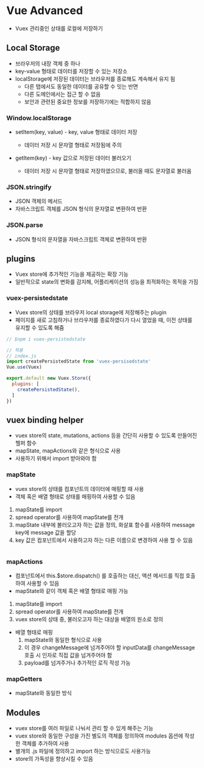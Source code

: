 # Vue Advanced
- Vuex 관리중인 상태를 로컬에 저장하기

## Local Storage
- 브라우저의 내장 객체 중 하나
- key-value 형태로 데이터를 저장할 수 있는 저장소
- localStorage에 저장된 데이터는 브라우저를 종료해도 계속해서 유지 됨
  - 다른 탭에서도 동일한 데이터를 공유할 수 잇는 반면
  - 다른 도메인에서는 접근 할 수 없음
  - 보안과 관련된 중요한 정보를 저장하기에는 적합하지 않음
  
### Window.localStorage
- setItem(key, value) - key, value 형태로 데이터 저장
  - 데이터 저장 시 문자열 형태로 저장됨에 주의

- getItem(key) - key 값으로 저장된 데이터 불러오기
  - 데이터 저장 시 문자열 형태로 저장하였으므로, 불러올 때도 문자열로 불러옴

### JSON.stringify
- JSON 객체의 메서드
- 자바스크립트 객체를 JSON 형식의 문자열로 변환하여 반환

### JSON.parse
- JSON 형식의 문자열을 자바스크립트 객체로 변환하여 반환


## plugins
- Vuex store에 추가적인 기능을 제공하는 확장 기능
- 일반적으로 state의 변화를 감지해, 어플리케이션의 성능을 최적화하는 목적을 가짐

### vuex-persistedstate
- Vuex store의 상태를 브라우저 local storage에 저장해주는 plugin
- 페이지를 새로 고침하거나 브라우저를 종료하였다가 다시 열었을 때, 이전 상태를 유지할 수 있도록 해줌
```javascript
// $npm i vuex-persistedstate

// 적용
// index.js
import createPersistedState from 'vuex-persisedstate'
Vue.use(Vuex)

export.default new Vuex.Store({
  plugins: [
    createPersistedState(),
  ]
})

```

## vuex binding helper
- vuex store의 state, mutations, actions 등을 간단히 사용할 수 있도록 만들어진 헬퍼 함수
- mapState, mapActions와 같은 형식으로 사용
- 사용하기 위해서 import 받아와야 함

### mapState
- vuex store의 상태를 컴포넌트의 데이터에 매핑할 때 사용
- 객체 혹은 배열 형태로 상태를 매핑하여 사용할 수 있음

1. mapState를 import
2. spread operator를 사용하여 mapState를 전개
3. mapState 내부에 불러오고자 하는 값을 정의, 화살표 함수를 사용하여 message key에 message 값을 할당
4. key 값은 컴포넌트에서 사용하고자 하는 다른 이름으로 변경하여 사용 할 수 있음
```vue

```
### mapActions
- 컴포넌트에서 this.$store.dispatch() 를 호출하는 대신, 액션 메서드를 직접 호출하여 사용할 수 있음
- mapState와 같이 객체 혹은 배열 형태로 매핑 가능

1. mapState를 import
2. spread operator를 사용하여 mapState를 전개
3. vuex store의 상태 중, 불러오고자 하는 대상을 배열의 원소로 정의

- 배열 형태로 매핑
  1. mapState와 동일한 형식으로 사용
  2. 이 경우 changeMessage에 넘겨주어야 할 inputData를 changeMessage 호출 시 인자로 직접 값을 넘겨주어야 함
  3. payload를 넘겨주거나 추가적인 로직 작성 가능

### mapGetters
- mapState와 동일한 방식 

## Modules
- vuex store를 여러 파일로 나눠서 관리 할 수 있게 해주는 기능
- vuex store와 동일한 구성을 가진 별도의 객체를 정의하여 modules 옵션에 작성한 객체를 추가하여 사용
- 별개의 .js 파일에 정의하고 import 하는 방식으로도 사용가능
- store의 가독성을 향상시킬 수 있음

